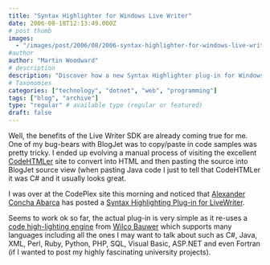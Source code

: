 ```yaml
---
title: "Syntax Highlighter for Windows Live Writer"
date: 2006-08-18T12:13:49.000Z
# post thumb
images:
  - "/images/post/2006/08/2006-syntax-highlighter-for-windows-live-writer.jpg"
#author
author: "Martin Woodward"
# description
description: "Discover how a new Syntax Highlighter plug-in for Windows Live Writer simplifies code sample integration and enhances your blogging experience."
# Taxonomies
categories: ["technology", "dotnet", "web", "programming"]
tags: ["blog", "archive"]
type: "regular" # available type (regular or featured)
draft: false
---
```

[](http://www.codeplex.com/Wiki/View.aspx?ProjectName=Highlight4Writer)Well, the benefits of the Live Writer SDK are already coming true for me.  One of my bug-bears with BlogJet was to copy/paste in code samples was pretty tricky.  I ended up evolving a manual process of visiting the excellent [CodeHTMLer](http://puzzleware.net/codeHTMLer/) site to convert into HTML and then pasting the source into BlogJet source view (when pasting Java code I just to tell that CodeHTMLer it was C# and it usually looks great. 

I was over at the CodePlex site this morning and noticed that [Alexander Concha Abarca](http://www.buayacorp.com/) has posted a [Syntax Highlighting Plug-in for LiveWriter](http://www.codeplex.com/Wiki/View.aspx?ProjectName=Highlight4Writer). 

Seems to work ok so far, the actual plug-in is very simple as it re-uses a [code high-lighting engine](http://www.wilcob.com/Wilco/Toolbox/SyntaxHighlighter.aspx) from [Wilco Bauwer](http://www.wilcob.com/wilco/Default.aspx) which supports many languages including all the ones I may want to talk about such as C#, Java, XML, Perl, Ruby, Python, PHP, SQL, Visual Basic, ASP.NET and even Fortran (if I wanted to post my highly fascinating university projects).
